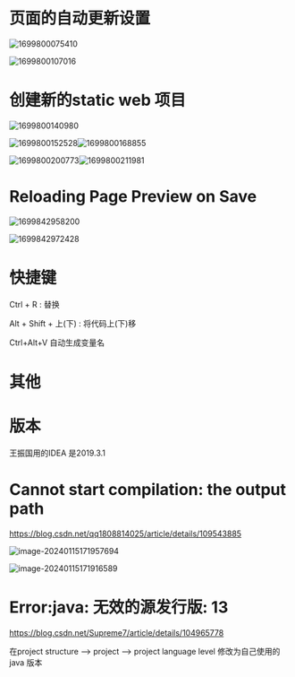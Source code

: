 # 页面的自动更新设置

![1699800075410](image/idea/1699800075410.png)

![1699800107016](image/idea/1699800107016.png)

# 创建新的static web 项目

![1699800140980](image/idea/1699800140980.png)

![1699800152528](image/idea/1699800152528.png)![1699800168855](image/idea/1699800168855.png)

![1699800200773](image/idea/1699800200773.png)![1699800211981](image/idea/1699800211981.png)

# Reloading Page Preview on Save

![1699842958200](image/idea/1699842958200.png)

![1699842972428](image/idea/1699842972428.png)

# 快捷键

Ctrl + R : 替换  

Alt + Shift + 上(下) : 将代码上(下)移   

Ctrl+Alt+V 自动生成变量名





# 其他





# 版本

王振国用的IDEA 是2019.3.1



# Cannot start compilation: the output path

https://blog.csdn.net/qq1808814025/article/details/109543885

![image-20240115171957694](image/idea/image-20240115171957694.png)



![image-20240115171916589](image/idea/image-20240115171916589.png)







# Error:java: 无效的源发行版: 13

https://blog.csdn.net/Supreme7/article/details/104965778

在project structure --> project --> project language level 修改为自己使用的java 版本


